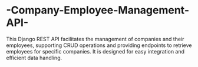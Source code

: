 # -Company-Employee-Management-API-
This Django REST API facilitates the management of companies and their employees, supporting CRUD operations and providing endpoints to retrieve employees for specific companies. It is designed for easy integration and efficient data handling.
